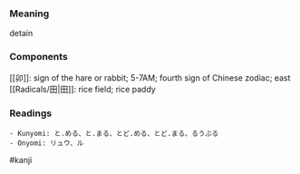 ### Meaning

detain

### Components

[[卯]]: sign of the hare or rabbit; 5-7AM; fourth sign of Chinese zodiac; east [[Radicals/田|田]]: rice field; rice paddy

### Readings

```
- Kunyomi: と.める、と.まる、とど.める、とど.まる、るうぶる
- Onyomi: リュウ、ル
```

#kanji